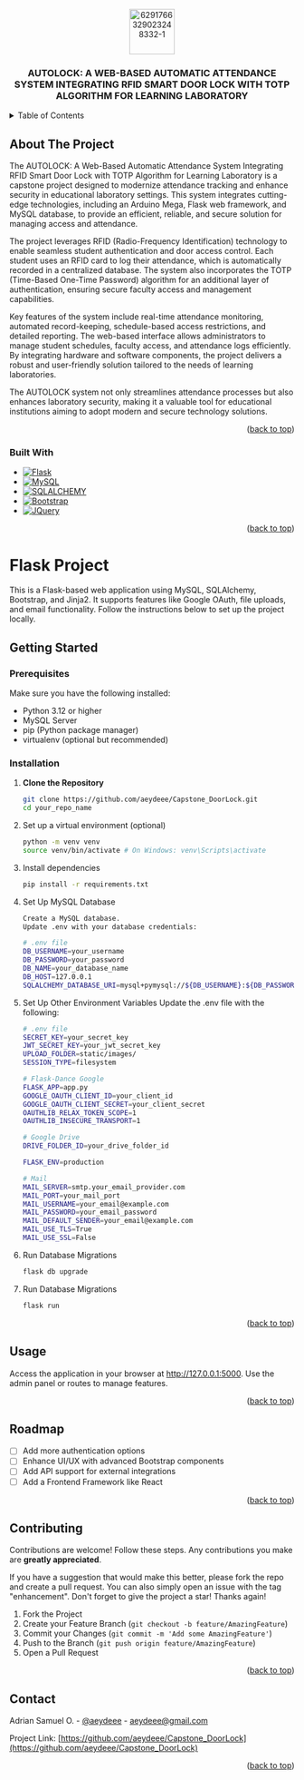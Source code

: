 <!-- PROJECT LOGO -->
<br />
<div align="center">
  <a href="https://imgbb.com/"><img src="https://i.ibb.co/W3GcTt9/6291766329023248332-1.jpg" alt="6291766329023248332-1" border="0" width='80' height='80'>
  </a>

<h3 align="center">AUTOLOCK: A WEB-BASED AUTOMATIC ATTENDANCE SYSTEM INTEGRATING RFID SMART DOOR LOCK WITH TOTP ALGORITHM FOR LEARNING LABORATORY</h3>
</div>
<!-- TABLE OF CONTENTS -->
<details>
  <summary>Table of Contents</summary>
  <ol>
    <li>
      <a href="#about-the-project">About The Project</a>
      <ul>
        <li><a href="#built-with">Built With</a></li>
      </ul>
    </li>
    <li>
      <a href="#getting-started">Getting Started</a>
      <ul>
        <li><a href="#prerequisites">Prerequisites</a></li>
        <li><a href="#installation">Installation</a></li>
      </ul>
    </li>
    <li><a href="#usage">Usage</a></li>
    <li><a href="#roadmap">Roadmap</a></li>
    <li><a href="#contact">Contact</a></li>
  </ol>
</details>



<!-- ABOUT THE PROJECT -->
## About The Project

The AUTOLOCK: A Web-Based Automatic Attendance System Integrating RFID Smart Door Lock with TOTP Algorithm for Learning Laboratory is a capstone project designed to modernize attendance tracking and enhance security in educational laboratory settings. This system integrates cutting-edge technologies, including an Arduino Mega, Flask web framework, and MySQL database, to provide an efficient, reliable, and secure solution for managing access and attendance.

The project leverages RFID (Radio-Frequency Identification) technology to enable seamless student authentication and door access control. Each student uses an RFID card to log their attendance, which is automatically recorded in a centralized database. The system also incorporates the TOTP (Time-Based One-Time Password) algorithm for an additional layer of authentication, ensuring secure faculty access and management capabilities.

Key features of the system include real-time attendance monitoring, automated record-keeping, schedule-based access restrictions, and detailed reporting. The web-based interface allows administrators to manage student schedules, faculty access, and attendance logs efficiently. By integrating hardware and software components, the project delivers a robust and user-friendly solution tailored to the needs of learning laboratories.

The AUTOLOCK system not only streamlines attendance processes but also enhances laboratory security, making it a valuable tool for educational institutions aiming to adopt modern and secure technology solutions.

<p align="right">(<a href="#readme-top">back to top</a>)</p>


### Built With
* [![Flask](https://img.shields.io/badge/flask-000000?style=for-the-badge&logo=flask)](https://flask.palletsprojects.com/en/stable/)
* [![MySQL](https://img.shields.io/badge/mysql-4479A1?style=for-the-badge&logo=mysql&logoColor=black&logoSize=auto)](https://www.mysql.com/)
* [![SQLALCHEMY](https://img.shields.io/badge/sqlalchemy-D71F00?style=for-the-badge&logo=sqlalchemy&logoColor=black)](https://flask-sqlalchemy.readthedocs.io/en/stable/)
* [![Bootstrap][Bootstrap.com]][Bootstrap-url]
* [![JQuery][JQuery.com]][JQuery-url]

<p align="right">(<a href="#readme-top">back to top</a>)</p>



# Flask Project

This is a Flask-based web application using MySQL, SQLAlchemy, Bootstrap, and Jinja2. It supports features like Google OAuth, file uploads, and email functionality. Follow the instructions below to set up the project locally.

## Getting Started

### Prerequisites

Make sure you have the following installed:
- Python 3.12 or higher
- MySQL Server
- pip (Python package manager)
- virtualenv (optional but recommended)

### Installation

1. **Clone the Repository**
   ```bash
   git clone https://github.com/aeydeee/Capstone_DoorLock.git
   cd your_repo_name
2. Set up a virtual environment (optional)
   ```sh
   python -m venv venv
   source venv/bin/activate # On Windows: venv\Scripts\activate
   ```
3. Install dependencies
   ```sh
   pip install -r requirements.txt
   ```
4. Set Up MySQL Database
   ```sh
   Create a MySQL database.
   Update .env with your database credentials:
   ```
   ```sh
   # .env file
   DB_USERNAME=your_username
   DB_PASSWORD=your_password
   DB_NAME=your_database_name
   DB_HOST=127.0.0.1
   SQLALCHEMY_DATABASE_URI=mysql+pymysql://${DB_USERNAME}:${DB_PASSWORD}@localhost/${DB_NAME}
   ```
5. Set Up Other Environment Variables Update the .env file with the following:
   ```sh
   # .env file
   SECRET_KEY=your_secret_key
   JWT_SECRET_KEY=your_jwt_secret_key
   UPLOAD_FOLDER=static/images/
   SESSION_TYPE=filesystem
   
   # Flask-Dance Google
   FLASK_APP=app.py
   GOOGLE_OAUTH_CLIENT_ID=your_client_id
   GOOGLE_OAUTH_CLIENT_SECRET=your_client_secret
   OAUTHLIB_RELAX_TOKEN_SCOPE=1
   OAUTHLIB_INSECURE_TRANSPORT=1

   # Google Drive
   DRIVE_FOLDER_ID=your_drive_folder_id

   FLASK_ENV=production

   # Mail
   MAIL_SERVER=smtp.your_email_provider.com
   MAIL_PORT=your_mail_port
   MAIL_USERNAME=your_email@example.com
   MAIL_PASSWORD=your_email_password
   MAIL_DEFAULT_SENDER=your_email@example.com
   MAIL_USE_TLS=True
   MAIL_USE_SSL=False
   ```
7. Run Database Migrations
   ```sh
   flask db upgrade
   ```
8. Run Database Migrations
   ```sh
   flask run
   ```


<p align="right">(<a href="#readme-top">back to top</a>)</p>



<!-- USAGE EXAMPLES -->
## Usage

Access the application in your browser at http://127.0.0.1:5000. Use the admin panel or routes to manage features.


<p align="right">(<a href="#readme-top">back to top</a>)</p>



<!-- ROADMAP -->
## Roadmap

- [ ] Add more authentication options
- [ ] Enhance UI/UX with advanced Bootstrap components
- [ ] Add API support for external integrations
- [ ] Add a Frontend Framework like React

<p align="right">(<a href="#readme-top">back to top</a>)</p>



<!-- CONTRIBUTING -->
## Contributing

Contributions are welcome! Follow these steps. Any contributions you make are **greatly appreciated**.

If you have a suggestion that would make this better, please fork the repo and create a pull request. You can also simply open an issue with the tag "enhancement".
Don't forget to give the project a star! Thanks again!

1. Fork the Project
2. Create your Feature Branch (`git checkout -b feature/AmazingFeature`)
3. Commit your Changes (`git commit -m 'Add some AmazingFeature'`)
4. Push to the Branch (`git push origin feature/AmazingFeature`)
5. Open a Pull Request

<p align="right">(<a href="#readme-top">back to top</a>)</p>


<!-- CONTACT -->
## Contact

Adrian Samuel O. - [@aeydeee](https://m.me/aeydeee) - aeydeee@gmail.com

Project Link: [https://github.com/aeydeee/Capstone_DoorLock](https://github.com/aeydeee/Capstone_DoorLock)

<p align="right">(<a href="#readme-top">back to top</a>)</p>



<!-- MARKDOWN LINKS & IMAGES -->
<!-- https://www.markdownguide.org/basic-syntax/#reference-style-links -->
[Bootstrap.com]: https://img.shields.io/badge/Bootstrap-563D7C?style=for-the-badge&logo=bootstrap&logoColor=white
[Bootstrap-url]: https://getbootstrap.com
[JQuery.com]: https://img.shields.io/badge/jQuery-0769AD?style=for-the-badge&logo=jquery&logoColor=white
[JQuery-url]: https://jquery.com 
